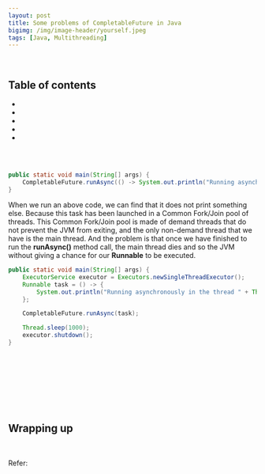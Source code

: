 ```yaml
---
layout: post
title: Some problems of CompletableFuture in Java
bigimg: /img/image-header/yourself.jpeg
tags: [Java, Multithreading]
---
```





<br>

## Table of contents
- []()
- []()
- []()
- []()
- []()


<br>

## 

```java
public static void main(String[] args) {
    CompletableFuture.runAsync(() -> System.out.println("Running asynchronously."));
}
```

When we run an above code, we can find that it does not print something else. Because this task has been launched in a Common Fork/Join pool of threads. This Common Fork/Join pool is made of demand threads that do not prevent the JVM from exiting, and the only non-demand thread that we have is the main thread. And the problem is that once we have finished to run the **runAsync()** method call, the main thread dies and so the JVM without giving a chance for our **Runnable** to be executed.

```java
public static void main(String[] args) {
    ExecutorService executor = Executors.newSingleThreadExecutor();
    Runnable task = () -> {
        System.out.println("Running asynchronously in the thread " + Thread.getCurrentThread().getName());
    };

    CompletableFuture.runAsync(task);

    Thread.sleep(1000);
    executor.shutdown();
}
```


<br>

## 






<br>

## 





<br>

## Wrapping up




<br>

Refer:

[]()

[]()

[]()

[]()

[]()